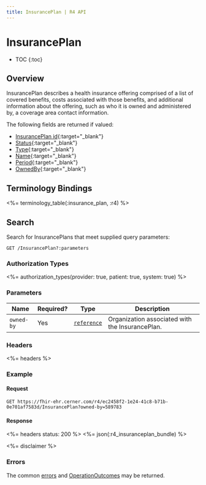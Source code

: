 ```yaml
---
title: InsurancePlan | R4 API
---
```


# InsurancePlan

* TOC
  {:toc}

## Overview

InsurancePlan describes a health insurance offering comprised of a list of covered benefits, costs associated with those benefits, and additional information about the offering, such as who it is owned and administered by, a coverage area contact information.

The following fields are returned if valued:

* [InsurancePlan id](https://hl7.org/fhir/r4/resource-definitions.html#Resource.id){:target="_blank"}
* [Status](https://hl7.org/fhir/r4/insuranceplan-definitions.html#InsurancePlan.status){:target="_blank"}
* [Type](https://hl7.org/fhir/r4/insuranceplan-definitions.html#InsurancePlan.type){:target="_blank"}
* [Name](https://hl7.org/fhir/r4/insuranceplan-definitions.html#InsurancePlan.name){:target="_blank"}
* [Period](https://hl7.org/fhir/r4/insuranceplan-definitions.html#InsurancePlan.period){:target="_blank"}
* [OwnedBy](https://hl7.org/fhir/r4/insuranceplan-definitions.html#InsurancePlan.ownedBy){:target="_blank"}

## Terminology Bindings

<%= terminology_table(:insurance_plan, :r4) %>

## Search

Search for InsurancePlans that meet supplied query parameters:

    GET /InsurancePlan?:parameters

### Authorization Types

<%= authorization_types(provider: true, patient: true, system: true) %>

### Parameters

Name                  | Required? | Type          | Description
----------------------|-----------|---------------|-------------------------------------------------------
`owned-by`            | Yes       | [`reference`] | Organization associated with the InsurancePlan.


### Headers

<%= headers %>

### Example

#### Request

    GET https://fhir-ehr.cerner.com/r4/ec2458f2-1e24-41c8-b71b-0e701af7583d/InsurancePlan?owned-by=589783

#### Response

<%= headers status: 200 %>
<%= json(:r4_insuranceplan_bundle) %>

<%= disclaimer %>

### Errors

The common [errors] and [OperationOutcomes] may be returned.

[`reference`]: https://hl7.org/fhir/R4/search.html#reference
[errors]: ../../#client-errors
[OperationOutcomes]: ../../#operation-outcomes
